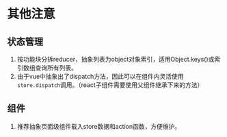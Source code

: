 # 其他注意

## 状态管理

1. 按功能块分拆reducer，抽象列表为object对象索引，适用Object.keys\(\)或索引数组查询所有列表。
2. 由于vue中抽象出了dispatch方法，因此可以在组件内灵活使用`store.dispatch`调用。（react子组件需要使用父组件继承下来的方法）

## 组件

1. 推荐抽象页面级组件载入store数据和action函数，方便维护。

